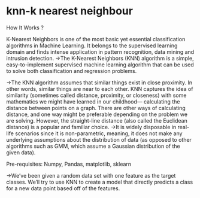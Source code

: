 # knn-k nearest neighbour 
How It Works ?

K-Nearest Neighbors is one of the most basic yet essential classification algorithms in Machine Learning. It belongs to the supervised learning domain and finds intense application in pattern recognition, data mining and intrusion detection. ->The K-Nearest Neighbors (KNN) algorithm is a simple, easy-to-implement supervised machine learning algorithm that can be used to solve both classification and regression problems.

->The KNN algorithm assumes that similar things exist in close proximity. In other words, similar things are near to each other. KNN captures the idea of similarity (sometimes called distance, proximity, or closeness) with some mathematics we might have learned in our childhood— calculating the distance between points on a graph. There are other ways of calculating distance, and one way might be preferable depending on the problem we are solving. However, the straight-line distance (also called the Euclidean distance) is a popular and familiar choice. ->It is widely disposable in real-life scenarios since it is non-parametric, meaning, it does not make any underlying assumptions about the distribution of data (as opposed to other algorithms such as GMM, which assume a Gaussian distribution of the given data).

Pre-requisites: Numpy, Pandas, matplotlib, sklearn

->We’ve been given a random data set with one feature as the target classes. We’ll try to use KNN to create a model that directly predicts a class for a new data point based off of the features.
